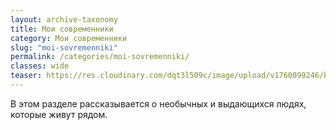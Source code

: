 ```yaml
---
layout: archive-taxonomy
title: Мои современники
category: Мои современники
slug: "moi-sovremenniki"
permalink: /categories/moi-sovremenniki/
classes: wide
teaser: https://res.cloudinary.com/dqt3l509c/image/upload/v1760099246/bolhov-sverhu-scaled_mfhtwo.jpg
---
```

В этом разделе рассказывается о необычных и выдающихся людях, которые живут рядом.


